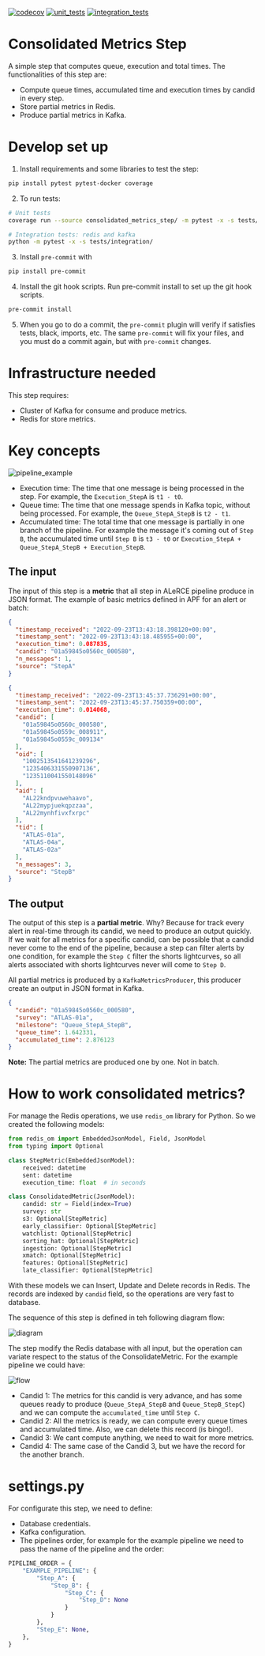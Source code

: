 [![codecov](https://codecov.io/gh/alercebroker/consolidated_metrics_step/branch/main/graph/badge.svg?token=XjQI6NzhFB)](https://codecov.io/gh/alercebroker/consolidated_metrics_step)
[![unit_tests](https://github.com/alercebroker/consolidated_metrics_step/actions/workflows/unit_tests.yaml/badge.svg)](https://github.com/alercebroker/consolidated_metrics_step/actions/workflows/unit_tests.yaml)
[![integration_tests](https://github.com/alercebroker/consolidated_metrics_step/actions/workflows/integration_tests.yaml/badge.svg)](https://github.com/alercebroker/consolidated_metrics_step/actions/workflows/integration_tests.yaml)

# Consolidated Metrics Step

A simple step that computes queue, execution and total times. The functionalities of this step are:
- Compute queue times, accumulated time and execution times by candid in every step.
- Store partial metrics in Redis.
- Produce partial metrics in Kafka.

# Develop set up
1. Install requirements and some libraries to test the step:
```bash
pip install pytest pytest-docker coverage
```
2. To run tests:
```bash
# Unit tests
coverage run --source consolidated_metrics_step/ -m pytest -x -s tests/unit/

# Integration tests: redis and kafka
python -m pytest -x -s tests/integration/
```
3. Install `pre-commit` with
```bash
pip install pre-commit
```
4. Install the git hook scripts. Run pre-commit install to set up the git hook scripts.
```bash
pre-commit install
```
5. When you go to do a commit, the `pre-commit` plugin will verify if satisfies tests, black, imports, etc. The same `pre-commit` will fix your files, and you must do a commit again, but with `pre-commit` changes.


# Infrastructure needed
This step requires:
- Cluster of Kafka for consume and produce metrics.
- Redis for store metrics.

# Key concepts

![pipeline_example](doc/pipeline_example.png)

- Execution time: The time that one message is being processed in the step. For example, the `Execution_StepA` is `t1 - t0`.
- Queue time: The time that one message spends in Kafka topic, without being processed. For example, the `Queue_StepA_StepB` is `t2 - t1`.
- Accumulated time: The total time that one message is partially in one branch of the pipeline. For example the message it's coming out of `Step B`, the accumulated time until `Step B` is `t3 - t0` or `Execution_StepA + Queue_StepA_StepB + Execution_StepB`.

## The input
The input of this step is a **metric** that all step in ALeRCE pipeline produce in JSON format. The example of basic metrics defined in APF for an alert or batch:
```json
{
  "timestamp_received": "2022-09-23T13:43:18.398120+00:00",
  "timestamp_sent": "2022-09-23T13:43:18.485955+00:00",
  "execution_time": 0.087835,
  "candid": "01a59845o0560c_000580",
  "n_messages": 1,
  "source": "StepA"
}
```

```json
{
  "timestamp_received": "2022-09-23T13:45:37.736291+00:00",
  "timestamp_sent": "2022-09-23T13:45:37.750359+00:00",
  "execution_time": 0.014068,
  "candid": [
    "01a59845o0560c_000580",
    "01a59845o0559c_008911",
    "01a59845o0559c_009134"
  ],
  "oid": [
    "1002513541641239296",
    "1235406331550907136",
    "1235110041550148096"
  ],
  "aid": [
    "AL22kndpvuwehaavo",
    "AL22mypjuekqpzzaa",
    "AL22mynhfivxfxrpc"
  ],
  "tid": [
    "ATLAS-01a",
    "ATLAS-04a",
    "ATLAS-02a"
  ],
  "n_messages": 3,
  "source": "StepB"
}
```


## The output
The output of this step is a **partial metric**. Why? Because for track every alert in real-time through its candid, we need to produce an output quickly. If we wait for all metrics for a specific candid, can be possible that a candid never come to the end of the pipeline, because a step can filter alerts by one condition, for example the `Step C` filter the shorts lightcurves, so all alerts associated with shorts lightcurves never will come to `Step D`.

All partial metrics is produced by a `KafkaMetricsProducer`, this producer create an output in JSON format in Kafka.

```json
{
  "candid": "01a59845o0560c_000580",
  "survey": "ATLAS-01a",
  "milestone": "Queue_StepA_StepB",
  "queue_time": 1.642331,
  "accumulated_time": 2.876123
}
```

**Note:** The partial metrics are produced one by one. Not in batch.


# How to work consolidated metrics?

For manage the Redis operations, we use `redis_om` library for Python. So we created the following models:

```python
from redis_om import EmbeddedJsonModel, Field, JsonModel
from typing import Optional

class StepMetric(EmbeddedJsonModel):
    received: datetime
    sent: datetime
    execution_time: float  # in seconds

class ConsolidatedMetric(JsonModel):
    candid: str = Field(index=True)
    survey: str
    s3: Optional[StepMetric]
    early_classifier: Optional[StepMetric]
    watchlist: Optional[StepMetric]
    sorting_hat: Optional[StepMetric]
    ingestion: Optional[StepMetric]
    xmatch: Optional[StepMetric]
    features: Optional[StepMetric]
    late_classifier: Optional[StepMetric]
```

With these models we can Insert, Update and Delete records in Redis. The records are indexed by `candid` field, so the operations are very fast to database.

The sequence of this step is defined in teh following diagram flow:

![diagram](doc/flow_diagram.png)

The step modify the Redis database with all input, but the operation can variate respect to the status of the ConsolidateMetric. For the example pipeline we could have:

![flow](doc/consolidated_metrics.png)

- Candid 1: The metrics for this candid is very advance, and has some queues ready to produce (`Queue_StepA_StepB` and `Queue_StepB_StepC`) and we can compute the `accumulated_time` until `Step C`.
- Candid 2: All the metrics is ready, we can compute every queue times and accumulated time. Also, we can delete this record (is bingo!).
- Candid 3: We cant compute anything, we need to wait for more metrics.
- Candid 4: The same case of the Candid 3, but we have the record for the another branch.

# settings.py

For configurate this step, we need to define:
- Database credentials.
- Kafka configuration.
- The pipelines order, for example for the example pipeline we need to pass the name of the pipeline and the order:

```python
PIPELINE_ORDER = {
    "EXAMPLE_PIPELINE": {
        "Step_A": {
            "Step_B": {
                "Step_C": {
                    "Step_D": None
                }
            }
        },
        "Step_E": None,
    },
}
```
